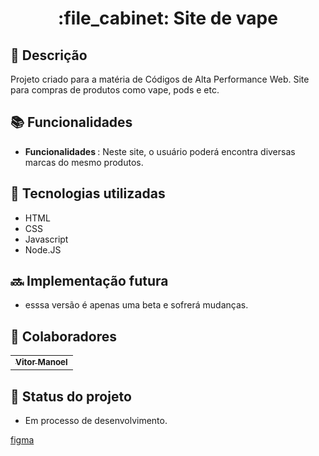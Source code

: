 <h1 align="center">:file_cabinet: Site de vape </h1>

## :memo: Descrição
Projeto criado para a matéria de Códigos de Alta Performance Web. Site para compras de produtos como vape, pods e etc.

## :books: Funcionalidades
* <b>Funcionalidades </b>: Neste site, o usuário poderá encontra diversas marcas do mesmo produtos.

## :wrench: Tecnologias utilizadas
* HTML
* CSS
* Javascript
* Node.JS

## :soon: Implementação futura
* esssa versão é apenas uma beta e sofrerá mudanças.

## :handshake: Colaboradores
<table>
  <tr>
    <td align="center">
      <a href="https://github.com/Davi2k2">
        <sub>
          <b>Vitor Manoel</b>
        </sub>
      </a>
    </td>
  </tr>
</table>

## :dart: Status do projeto
* Em processo de desenvolvimento.

<a href="https://www.figma.com/file/6sX2aLGxJNYA3EfzdG5yNW/Untitled?t=gaUw0VoX46hEqm08-6">figma</a>
